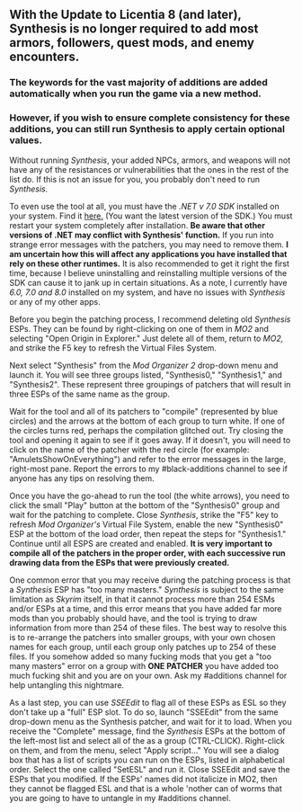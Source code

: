 ## With the Update to Licentia 8 (and later), Synthesis is no longer required to add most armors, followers, quest mods, and enemy encounters.

### The keywords for the vast majority of additions are added automatically when you run the game via a new method.

### However, if you wish to ensure complete consistency for these additions, you can still run Synthesis to apply certain optional values.

Without running _Synthesis_, your added NPCs, armors, and weapons will not have any of the resistances or vulnerabilities that the ones in the rest of the list do. If this is not an issue for you, you probably don't need to run _Synthesis._

To even use the tool at all, you must have the _.NET v 7.0 SDK_ installed on your system. Find it [here.](https://dotnet.microsoft.com/en-us/download/dotnet/7.0) (You want the latest version of the SDK.) You must restart your system completely after installation. **Be aware that other versions of .NET may conflict with Synthesis' function.** If you run into strange error messages with the patchers, you may need to remove them. **I am uncertain how this will affect any applications you have installed that rely on these other runtimes.** It is also recommended to get it right the first time, because I believe uninstalling and reinstalling multiple versions of the SDK can cause it to jank up in certain situations. As a note, I currently have _6.0, 7.0 and 8.0_ installed on my system, and have no issues with _Synthesis_ or any of my other apps.

Before you begin the patching process, I recommend deleting old _Synthesis_ ESPs. They can be found by right-clicking on one of them in _MO2_ and selecting "Open Origin in Explorer." Just delete all of them, return to _MO2,_ and strike the F5 key to refresh the Virtual Files System.

Next select "Synthesis" from the _Mod Organizer 2_ drop-down menu and launch it. You will see three groups listed, "Synthesis0," "Synthesis1," and "Synthesis2". These represent three groupings of patchers that will result in three ESPs of the same name as the group.

Wait for the tool and all of its patchers to "compile" (represented by blue circles) and the arrows at the bottom of each group to turn white. If one of the circles turns red, perhaps the compilation glitched out. Try closing the tool and opening it again to see if it goes away. If it doesn't, you will need to click on the name of the patcher with the red circle (for example: "AmuletsShowOnEverything") and refer to the error messages in the large, right-most pane. Report the errors to my #black-additions channel to see if anyone has any tips on resolving them.

Once you have the go-ahead to run the tool (the white arrows), you need to click the small "Play" button at the bottom of the "Synthesis0" group and wait for the patching to complete. Close _Synthesis_, strike the "F5" key to refresh _Mod Organizer's_ Virtual File System, enable the new "Synthesis0" ESP at the bottom of the load order, then repeat the steps for "Synthesis1." Continue until all ESPS are created and enabled. **It is very important to compile all of the patchers in the proper order, with each successive run drawing data from the ESPs that were previously created.**

One common error that you may receive during the patching process is that a _Synthesis_ ESP has "too many masters." _Synthesis_ is subject to the same limitation as _Skyrim_ itself, in that it cannot process more than 254 ESMs and/or ESPs at a time, and this error means that you have added far more mods than you probably should have, and the tool is trying to draw information from more than 254 of these files. The best way to resolve this is to re-arrange the patchers into smaller groups, with your own chosen names for each group, until each group only patches up to 254 of these files. If you somehow added so many fucking mods that you get a "too many masters" error on a group with **ONE PATCHER** you have added too much fucking shit and you are on your own. Ask my #additions channel for help untangling this nightmare. 

As a last step, you can use _SSEEdit_ to flag all of these ESPs as ESL so they don't take up a "full" ESP slot. To do so, launch "SSEEdit" from the same drop-down menu as the Synthesis patcher, and wait for it to load. When you receive the "Complete" message, find the _Synthesis_ ESPs at the bottom of the left-most list and select all of the as a group (CTRL-CLICK). Right-click on them, and from the menu, select "Apply script..." You will see a dialog box that has a list of scripts you can run on the ESPs, listed in alphabetical order. Select the one called "SetESL" and run it. Close SSEEdit and save the ESPs that you modified. If the ESPs' names did not italicize in MO2, then they cannot be flagged ESL and that is a whole 'nother can of worms that you are going to have to untangle in my #additions channel.
